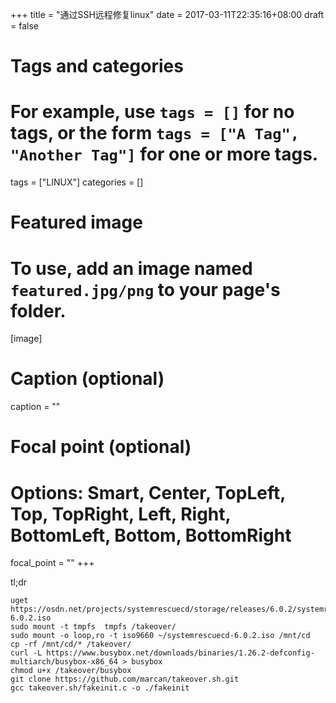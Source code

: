 +++
title = "通过SSH远程修复linux"
date = 2017-03-11T22:35:16+08:00
draft = false

# Tags and categories
# For example, use `tags = []` for no tags, or the form `tags = ["A Tag", "Another Tag"]` for one or more tags.
tags = ["LINUX"]
categories = []

# Featured image
# To use, add an image named `featured.jpg/png` to your page's folder. 
[image]
  # Caption (optional)
  caption = ""

  # Focal point (optional)
  # Options: Smart, Center, TopLeft, Top, TopRight, Left, Right, BottomLeft, Bottom, BottomRight
  focal_point = ""
+++


tl;dr

```
uget https://osdn.net/projects/systemrescuecd/storage/releases/6.0.2/systemrescuecd-6.0.2.iso
sudo mount -t tmpfs  tmpfs /takeover/
sudo mount -o loop,ro -t iso9660 ~/systemrescuecd-6.0.2.iso /mnt/cd
cp -rf /mnt/cd/* /takeover/
curl -L https://www.busybox.net/downloads/binaries/1.26.2-defconfig-multiarch/busybox-x86_64 > busybox
chmod u+x /takeover/busybox
git clone https://github.com/marcan/takeover.sh.git
gcc takeover.sh/fakeinit.c -o ./fakeinit
```